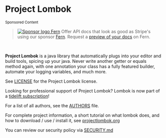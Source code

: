 # Project Lombok

<sub>Sponsored Content</sub>
> [![Sponsor logo Fern](https://projectlombok.org/files/logos/fern.png)](https://form.typeform.com/to/bShdJw7z)
> Offer API docs that look as good as Stripe's using our sponsor [Fern](https://form.typeform.com/to/bShdJw7z). Request a [preview of your docs](https://form.typeform.com/to/bShdJw7z) on Fern.

<br/>

**Project Lombok** is a java library that automatically plugs into your editor and build tools, spicing up your java.
Never write another getter or equals method again, with one annotation your class has a fully featured builder, automate your logging variables, and much more.

See [LICENSE] for the Project Lombok license.

Looking for professional support of Project Lombok? Lombok is now part of a [tidelift subscription]!

For a list of all authors, see the [AUTHORS] file. 

For complete project information, a short tutorial on what lombok does, and how to download / use / install it, see [projectlombok.org]

You can review our security policy via [SECURITY.md]

[LICENSE]: https://github.com/projectlombok/lombok/blob/master/LICENSE
[AUTHORS]: https://github.com/projectlombok/lombok/blob/master/AUTHORS
[SECURITY.md]: https://github.com/projectlombok/lombok/blob/master/SECURITY.md
[projectlombok.org]: https://projectlombok.org/
[tidelift subscription]: https://tidelift.com/subscription/pkg/maven-org-projectlombok-lombok?utm_source=maven-org-projectlombok-lombok&utm_medium=referral&campaign=website

